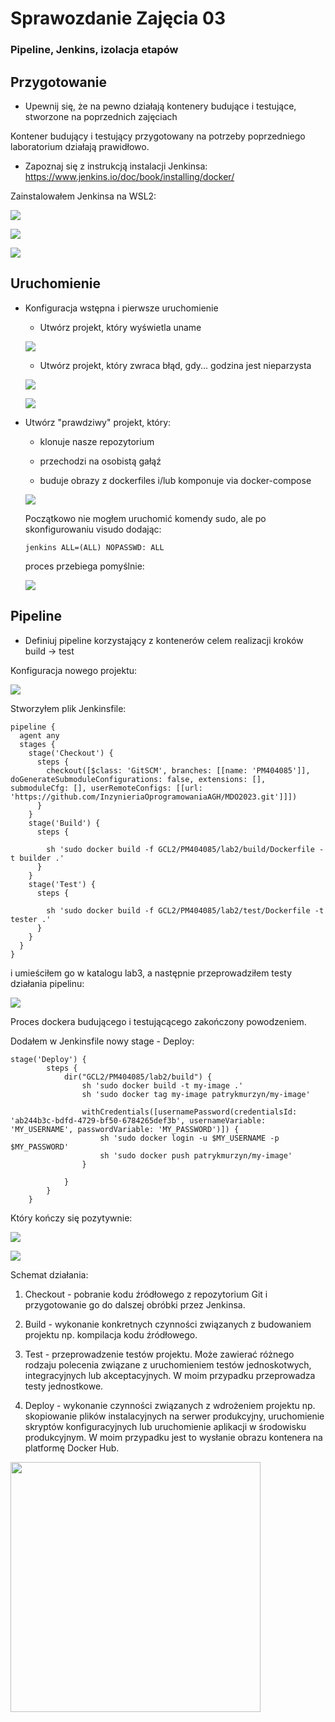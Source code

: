 # Sprawozdanie Zajęcia 03

### Pipeline, Jenkins, izolacja etapów

## Przygotowanie

* Upewnij się, że na pewno działają kontenery budujące i testujące, stworzone na poprzednich zajęciach

Kontener budujący i testujący przygotowany na potrzeby poprzedniego laboratorium działają prawidłowo.

* Zapoznaj się z instrukcją instalacji Jenkinsa: https://www.jenkins.io/doc/book/installing/docker/

Zainstalowałem Jenkinsa na WSL2:

![](./img/0.png)

![](./img/1.png)

![](./img/2.png)

## Uruchomienie

* Konfiguracja wstępna i pierwsze uruchomienie

	* Utwórz projekt, który wyświetla uname
	
	![](./img/3.png)
	
	* Utwórz projekt, który zwraca błąd, gdy... godzina jest nieparzysta
	
	![](./img/5.png)
	
	![](./img/4.png)
	
* Utwórz "prawdziwy" projekt, który:

	* klonuje nasze repozytorium
	
	* przechodzi na osobistą gałąź
	
	* buduje obrazy z dockerfiles i/lub komponuje via docker-compose
	
	![](./img/6.png)
	
	Początkowo nie mogłem uruchomić komendy sudo, ale po skonfigurowaniu visudo dodając:
	
	```
	jenkins ALL=(ALL) NOPASSWD: ALL
	```
	
	proces przebiega pomyślnie:
	
	![](./img/7.png)
	
## Pipeline

* Definiuj pipeline korzystający z kontenerów celem realizacji kroków build -> test

Konfiguracja nowego projektu:

![](./img/8.png)

Stworzyłem plik Jenkinsfile:

```
pipeline {
  agent any
  stages {
    stage('Checkout') {
      steps {
        checkout([$class: 'GitSCM', branches: [[name: 'PM404085']], doGenerateSubmoduleConfigurations: false, extensions: [], submoduleCfg: [], userRemoteConfigs: [[url: 'https://github.com/InzynieriaOprogramowaniaAGH/MDO2023.git']]])
      }
    }
    stage('Build') {
      steps {

        sh 'sudo docker build -f GCL2/PM404085/lab2/build/Dockerfile -t builder .'
      }
    }
    stage('Test') {
      steps {

		sh 'sudo docker build -f GCL2/PM404085/lab2/test/Dockerfile -t tester .'
      }
    }
  }
}
```

i umieściłem go w katalogu lab3, a następnie przeprowadziłem testy działania pipelinu:

![](./img/9.png)

Proces dockera budującego i testującącego zakończony powodzeniem.

Dodałem w Jenkinsfile nowy stage - Deploy:

```
stage('Deploy') {
		steps {
			dir("GCL2/PM404085/lab2/build") {
				sh 'sudo docker build -t my-image .'
				sh 'sudo docker tag my-image patrykmurzyn/my-image'
				
				withCredentials([usernamePassword(credentialsId: 'ab244b3c-bdfd-4729-bf50-6784265def3b', usernameVariable: 'MY_USERNAME', passwordVariable: 'MY_PASSWORD')]) {
					sh 'sudo docker login -u $MY_USERNAME -p $MY_PASSWORD'
					sh 'sudo docker push patrykmurzyn/my-image'
				}

			}
		}
	}
```

Który kończy się pozytywnie:

![](./img/13.png)

![](./img/14.png)

Schemat działania:

1) Checkout - pobranie kodu źródłowego z repozytorium Git i przygotowanie go do dalszej obróbki przez Jenkinsa.

2) Build - wykonanie konkretnych czynności związanych z budowaniem projektu np. kompilacja kodu źródłowego.

3) Test - przeprowadzenie testów projektu. Może zawierać różnego rodzaju polecenia związane z uruchomieniem testów jednoskotwych, integracyjnych lub akceptacyjnych. W moim przypadku przeprowadza testy jednostkowe.

4) Deploy - wykonanie czynności związanych z wdrożeniem projektu np. skopiowanie plików instalacyjnych na serwer produkcyjny, uruchomienie skryptów konfiguracyjnych lub uruchomienie aplikacji w środowisku produkcyjnym. W moim przypadku jest to wysłanie obrazu kontenera na platformę Docker Hub.

<img src="./img/15.png" height="400">